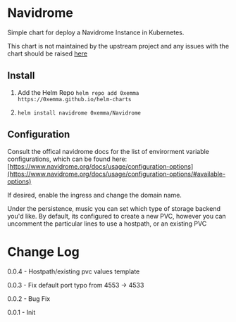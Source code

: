 # Navidrome

Simple chart for deploy a Navidrome Instance in Kubernetes.

This chart is not maintained by the upstream project and any issues with the chart should be raised [here](https://github.com/0xEmma/helm-charts)

## Install

1) Add the Helm Repo `helm repo add 0xemma https://0xemma.github.io/helm-charts`

2) `helm install navidrome 0xemma/Navidrome`

## Configuration

Consult the offical navidrome docs for the list of envirorment variable configurations, which can be found here: [https://www.navidrome.org/docs/usage/configuration-options](https://www.navidrome.org/docs/usage/configuration-options/#available-options)

If desired, enable the ingress and change the domain name.

Under the persistence, music you can set which type of storage backend you'd like.
By default, its configured to create a new PVC, however you can uncomment the particular lines to use a hostpath, or an existing PVC

# Change Log

0.0.4 - Hostpath/existing pvc values template

0.0.3 - Fix default port typo from 4553 -> 4533

0.0.2 - Bug Fix

0.0.1 - Init
